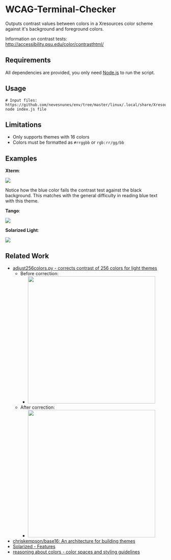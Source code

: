 # WCAG-Terminal-Checker

Outputs contrast values between colors in a Xresources color scheme against it's background and foreground colors.

Information on contrast tests: http://accessibility.psu.edu/color/contrasthtml/

## Requirements

All dependencies are provided, you only need [Node.js](https://nodejs.org/) to run the script.

## Usage

```
# Input files: https://github.com/nevesnunes/env/tree/master/linux/.local/share/Xresources
node index.js file
```

## Limitations

- Only supports themes with 16 colors
- Colors must be formatted as `#rrggbb` or `rgb:rr/gg/bb`

## Examples

**Xterm**:

![](xterm.png)

Notice how the blue color fails the contrast test against the black background. This matches with the general difficulty in reading blue text with this theme.

**Tango**:

![](tango.png)

**Solarized Light**:

![](solarized.png)

## Related Work

- [adjust256colors.py - corrects contrast of 256 colors for light themes](https://github.com/nevesnunes/env/tree/master/linux/bin/adjust256colors.py)
    - Before correction:
        - <img src="./adjust256colors-before.png" width="400px" />
    - After correction:
        - <img src="./adjust256colors-after.png" width="400px" />
- [chriskempson/base16: An architecture for building themes](https://github.com/chriskempson/base16)
- [Solarized - Features](https://ethanschoonover.com/solarized/#features)
- [reasoning about colors - color spaces and styling guidelines](http://notes.neeasade.net/color-spaces.html)
